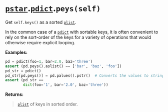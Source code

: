 # [`pstar`](/docs/pstar.md).[`pdict`](/docs/pstar_pdict.md).`peys(self)`

Get `self.keys()` as a sorted [`plist`](/docs/pstar_plist.md).

In the common case of a [`pdict`](/docs/pstar_pdict.md) with sortable keys, it is often convenient
to rely on the sort-order of the keys for a variety of operations that would
otherwise require explicit looping.

**Examples:**
```python
pd = pdict(foo=1, bar=2.0, baz='three')
assert (pd.peys().aslist() == ['bar', 'baz', 'foo'])
pd_str = pdict()
pd_str[pd.peys()] = pd.palues().pstr()  # Converts the values to strings.
assert (pd_str ==
        dict(foo='1', bar='2.0', baz='three'))
```

**Returns:**

>    [`plist`](/docs/pstar_plist.md) of keys in sorted order.




